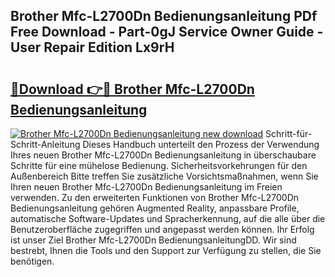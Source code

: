 ## Brother Mfc-L2700Dn Bedienungsanleitung PDf Free Download - Part-0gJ Service Owner Guide - User Repair Edition Lx9rH

# <h2><a href="http://df0h1f.blite.top/?on=Brother+Mfc-L2700Dn+Bedienungsanleitung">🔗Download 👉🔴 Brother Mfc-L2700Dn Bedienungsanleitung</a></h2>

[![Brother Mfc-L2700Dn Bedienungsanleitung new download](https://i.imgur.com/lujVjoI.png)](http://df0h1f.blite.top/?on=Brother+Mfc-L2700Dn+Bedienungsanleitung)
Schritt-für-Schritt-Anleitung Dieses Handbuch unterteilt den Prozess der Verwendung Ihres neuen Brother Mfc-L2700Dn Bedienungsanleitung in überschaubare Schritte für eine mühelose Bedienung. Sicherheitsvorkehrungen für den Außenbereich Bitte treffen Sie zusätzliche Vorsichtsmaßnahmen, wenn Sie Ihren neuen Brother Mfc-L2700Dn Bedienungsanleitung im Freien verwenden. Zu den erweiterten Funktionen von Brother Mfc-L2700Dn Bedienungsanleitung gehören Augmented Reality, anpassbare Profile, automatische Software-Updates und Spracherkennung, auf die alle über die Benutzeroberfläche zugegriffen und angepasst werden können. Ihr Erfolg ist unser Ziel Brother Mfc-L2700Dn BedienungsanleitungDD. Wir sind bestrebt, Ihnen die Tools und den Support zur Verfügung zu stellen, die Sie benötigen.
